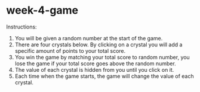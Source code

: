 # week-4-game

Instructions:

   1. You will be given a random number at the start of the game. 
   2. There are four crystals below. By clicking on a crystal you will add a specific amount of points to your total score.
   3. You win the game by matching your total score to random number, you lose the game if your total score goes above the random number.
   4. The value of each crystal is hidden from you until you click on it.
   5. Each time when the game starts, the game will change the value of each crystal.